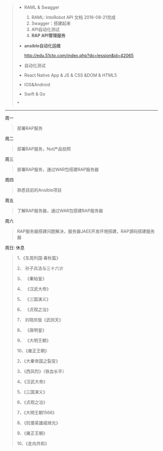 # 

> * RAML & Swagger
> 
>   1. RAML: IntoRobot API 文档 2016-08-21完成
>   2. Swagger：搭建起来
>   3. API自动化测试
>   4. **RAP API管理服务**
> 
> * **ansible自动化运维**
> 
>   [http:\/\/edu.51cto.com\/index.php?do=lession&id=42065](http://edu.51cto.com/index.php?do=lession&id=42065)
> 
> * 自动化测试
> 
> * React Native App & JS & CSS &DOM & HTML5
> 
> * IOS&Android
> 
> * Swift & Go
> 
> 
> \*

---

周一

> 部署RAP服务

周二

> 部署RAP服务，Nut产品拍照

周三

> 部署RAP服务，通过WAR包搭建RAP服务器

周四

> 熟悉目前的Ansible项目

周五

> 了解RAP服务器，通过WAR包搭建RAP服务器

周六

> RAP服务器搭建问题解决，服务器JAEE开发环境搭建，RAP源码搭建服务器

周日: 休息

> 1、《东周列国·春秋篇》
> 
> 2、 孙子兵法与三十六计
> 
> 3、 《秦始皇》
> 
> 4、 《汉武大帝》
> 
> 5、 《三国演义》
> 
> 6、 《贞观之治》
> 
> 7、 刘晓庆版《武则天》
> 
> 8、 《唐明皇》
> 
> 9、 《大明王朝》
> 
> 10、《雍正王朝》
> 
> 2、《大秦帝国之裂变》
> 
> 3、《西风烈》（铁血长平）
> 
> 4、《汉武大帝》
> 
> 5、《三国演义》
> 
> 6、《贞观之治》
> 
> 7、《大明王朝1566》
> 
> 8、《抗倭英雄戚继光》
> 
> 9、《雍正王朝》
> 
> 10、《走向共和》

